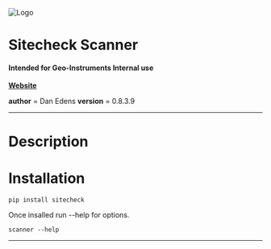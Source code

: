 
![](qv_direct/docs/resources/logo-graphic.png?raw=true "Logo")

# Sitecheck Scanner
#### Intended for Geo-Instruments Internal use

[__Website__](https://github.com/DanEdens/Sitecheck_Scrapper)

__author__ = Dan Edens
__version__ = 0.8.3.9



---
# Description


# Installation

```
pip install sitecheck
```
Once insalled run --help for options.
```
scanner --help
```

---

